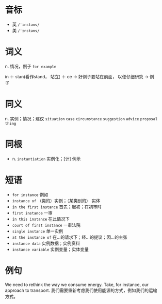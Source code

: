 # 音标

- 英 `/ˈɪnstəns/`
- 美 `/'ɪnstəns/`

# 词义

n. 情况，例子
`for example`



in ＋ stan(看作stand， 站立) ＋ ce → 好例子要站在前面， 以便仔细研究 → 例子

# 同义

n. 实例；情况；建议
`situation` `case` `circumstance` `suggestion` `advice` `proposal` `thing`

# 同根

- n. `instantiation` 实例化；[计] 例示

# 短语

- `for instance` 例如
- `instance of` （类的）实例；（某类别的） 实体
- `in the first instance` 首先；起初；在初审时
- `first instance` 一审
- `in this instance` 在此情况下
- `court of first instance` 一审法院
- `single instance` 单一实例
- `at the instance of` 在…的请求下；经…的提议；因…的主张
- `instance data` 实例数据；实例资料
- `instance variable` 实例变量；实体变量

# 例句

We need to rethink the way we consume energy. Take, for instance, our approach to transport.
我们需要重新考虑我们使用能源的方式，例如我们的运输方式。


